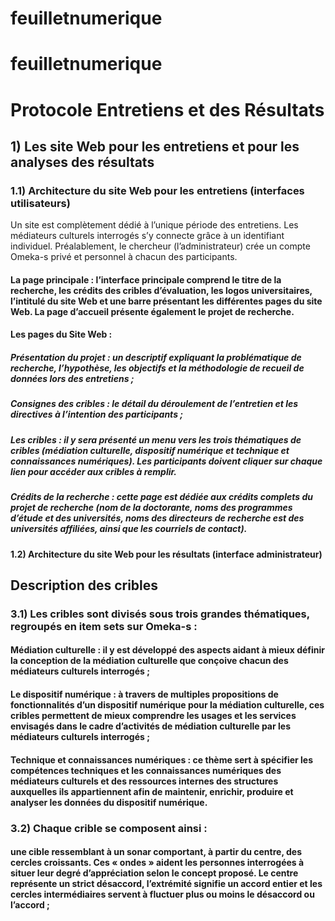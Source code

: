 # feuilletnumerique
# feuilletnumerique
# Protocole Entretiens et des Résultats
## 1) Les site Web pour les entretiens et pour les analyses des résultats
### 1.1) Architecture du site Web pour les entretiens (interfaces utilisateurs)
Un site est complètement dédié à l’unique période des entretiens. Les médiateurs culturels interrogés s’y connecte grâce à un identifiant individuel. Préalablement, le chercheur (l’administrateur) crée un compte Omeka-s privé et personnel à chacun des participants.
#### La page principale : l’interface principale comprend le titre de la recherche, les crédits des cribles d’évaluation, les logos universitaires, l’intitulé du site Web et une barre présentant les différentes pages du site Web. La page d’accueil présente également le projet de recherche.
#### Les pages du Site Web :
##### Présentation du projet : un descriptif expliquant la problématique de recherche, l’hypothèse, les objectifs et la méthodologie de recueil de données lors des entretiens ;
##### Consignes des cribles : le détail du déroulement de l’entretien et les directives à l’intention des participants ;
##### Les cribles : il y sera présenté un menu vers les trois thématiques de cribles (médiation culturelle, dispositif numérique et technique et connaissances numériques). Les participants doivent cliquer sur chaque lien pour accéder aux cribles à remplir.
##### Crédits de la recherche : cette page est dédiée aux crédits complets du projet de recherche (nom de la doctorante, noms des programmes d’étude et des universités, noms des directeurs de recherche est des universités affiliées, ainsi que les courriels de contact). 
#### 1.2) Architecture du site Web pour les résultats (interface administrateur)


## Description des cribles
### 3.1) Les cribles sont divisés sous trois grandes thématiques, regroupés en item sets sur Omeka-s  :
#### Médiation culturelle : il y est développé des aspects aidant à mieux définir la conception de la médiation culturelle que conçoive chacun des médiateurs culturels interrogés ;
#### Le dispositif numérique : à travers de multiples propositions de fonctionnalités d’un dispositif numérique pour la médiation culturelle, ces cribles permettent de mieux comprendre les usages et les services envisagés dans le cadre d’activités de médiation culturelle par les médiateurs culturels interrogés ;
#### Technique et connaissances numériques : ce thème sert à spécifier les compétences techniques et les connaissances numériques des médiateurs culturels et des ressources internes des structures auxquelles ils appartiennent afin de maintenir, enrichir, produire et analyser les données du dispositif numérique.
### 3.2) Chaque crible se composent ainsi :
#### une cible ressemblant à un sonar comportant, à partir du centre, des cercles croissants. Ces « ondes » aident les personnes interrogées à situer leur degré d’appréciation selon le concept proposé. Le centre représente un strict désaccord, l’extrémité signifie un accord entier et les cercles intermédiaires servent à fluctuer plus ou moins le désaccord ou l’accord ;
